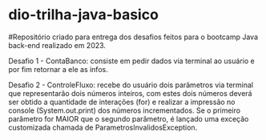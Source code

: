 # dio-trilha-java-basico

#Repositório criado para entrega dos desafios feitos para o bootcamp Java back-end realizado em 2023.

Desafio 1 - ContaBanco: consiste em pedir dados via terminal ao usuário e por fim retornar a ele as infos.

Desafio 2 - ControleFluxo: recebe do usuário dois parâmetros via terminal que representarão dois números inteiros, com estes dois números deverá ser obtido a quantidade de interações (for) e realizar a impressão no console (System.out.print) dos números incrementados. Se o primeiro parâmetro for MAIOR que o segundo parâmetro, é lançado uma exceção customizada chamada de ParametrosInvalidosException.
